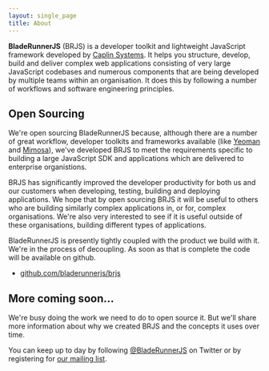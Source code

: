 ```yaml
---
layout: single_page
title: About
---
```


**BladeRunnerJS** (BRJS) is a developer toolkit and lightweight JavaScript framework developed by [Caplin Systems](http://www.caplin.com). It helps you structure, develop, build and deliver complex web applications consisting of very large JavaScript codebases and numerous components that are being developed by multiple teams within an organisation. It does this by following a number of workflows and software engineering principles.

## Open Sourcing

We're open sourcing BladeRunnerJS because, although there are a number of great workflow, developer toolkits and frameworks available (like [Yeoman](http://yeoman.io) and [Mimosa](http://mimosajs.com/)), we've developed BRJS to meet the requirements specific to building a large JavaScript SDK and applications which are delivered to enterprise organistions.

BRJS has significantly improved the developer productivity for both us and our customers when developing, testing, building and deploying applications. We hope that by open sourcing BRJS it will be useful to others who are building similarly complex applications in, or for, complex organisations. We're also very interested to see if it is useful outside of these organisations, building different types of applications.

BladeRunnerJS is presently tightly coupled with the product we build with it. We're in the process of decoupling. As soon as that is complete the code will be available on github.

* [github.com/bladerunnerjs/brjs](https://github.com/bladerunnerjs/brjs)

## More coming soon...

We're busy doing the work we need to do to open source it. But we'll share more information about why we created BRJS and the concepts it uses over time.

You can keep up to day by following [@BladeRunnerJS](https://twitter.com/BladeRunnerJS) on Twitter or by registering for [our mailing list](http://caplin.us7.list-manage.com/subscribe/?u=b11bf2689d15a7cdd68a0904a&amp;id=4649bf0c91).